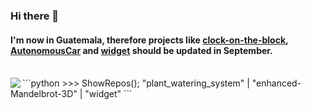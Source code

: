 ### Hi there 👋
#### I'm now in Guatemala, therefore projects like [clock-on-the-block](https://github.com/felop/clock-on-the-block), [AutonomousCar](https://github.com/felop/AutonomousCar) and [widget](https://github.com/felop/widget) should be updated in September.
<br/>

<img align="left" src="https://github-readme-stats.vercel.app/api/top-langs/?username=felop&layout=compact&hide=javascript&theme=github_dark"/>  
```python
>>> ShowRepos();
"plant_watering_system" | "enhanced-Mandelbrot-3D" | "widget"
```
